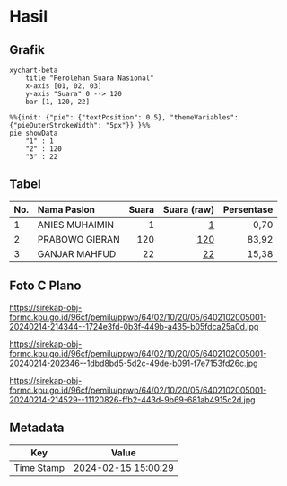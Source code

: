 # Hasil

## Grafik

```mermaid
xychart-beta
    title "Perolehan Suara Nasional"
    x-axis [01, 02, 03]
    y-axis "Suara" 0 --> 120
    bar [1, 120, 22]
```

```mermaid
%%{init: {"pie": {"textPosition": 0.5}, "themeVariables": {"pieOuterStrokeWidth": "5px"}} }%%
pie showData
    "1" : 1
    "2" : 120
    "3" : 22
```

## Tabel

| No. | Nama Paslon    | Suara | Suara (raw) | Persentase |
|:--- |:-------------- | -----:| -----------:| ----------:|
| 1   | ANIES MUHAIMIN | 1     | [1][p-1]    | 0,70       |
| 2   | PRABOWO GIBRAN | 120   | [120][p-2]  | 83,92      |
| 3   | GANJAR MAHFUD  | 22    | [22][p-3]   | 15,38      |


[p-1]: https://github.com/gigit-pemilu/pemilu-2024/blob/main/pilpres/hitung-suara/sub/64-kalimantan-timur/sub/02-kutai-kartanegara/sub/10-kembang-janggut/sub/2005-kelekat/sub/001-tps/sub/paslon-1.txt
[p-2]: https://github.com/gigit-pemilu/pemilu-2024/blob/main/pilpres/hitung-suara/sub/64-kalimantan-timur/sub/02-kutai-kartanegara/sub/10-kembang-janggut/sub/2005-kelekat/sub/001-tps/sub/paslon-2.txt
[p-3]: https://github.com/gigit-pemilu/pemilu-2024/blob/main/pilpres/hitung-suara/sub/64-kalimantan-timur/sub/02-kutai-kartanegara/sub/10-kembang-janggut/sub/2005-kelekat/sub/001-tps/sub/paslon-3.txt

## Foto C Plano

https://sirekap-obj-formc.kpu.go.id/96cf/pemilu/ppwp/64/02/10/20/05/6402102005001-20240214-214344--1724e3fd-0b3f-449b-a435-b05fdca25a0d.jpg

https://sirekap-obj-formc.kpu.go.id/96cf/pemilu/ppwp/64/02/10/20/05/6402102005001-20240214-202346--1dbd8bd5-5d2c-49de-b091-f7e7153fd26c.jpg

https://sirekap-obj-formc.kpu.go.id/96cf/pemilu/ppwp/64/02/10/20/05/6402102005001-20240214-214529--11120826-ffb2-443d-9b69-681ab4915c2d.jpg


## Metadata

| Key        | Value               |
| ---------- | ------------------- |
| Time Stamp | 2024-02-15 15:00:29 |



